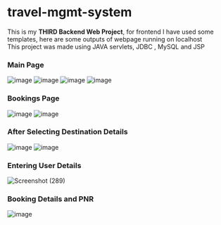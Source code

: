 # travel-mgmt-system
This is my <b>THIRD Backend Web Project</b>, for frontend I have used some templates, here are some outputs of webpage running on localhost<br>
This project was made using JAVA servlets, JDBC , MySQL and JSP
### Main Page
![image](https://user-images.githubusercontent.com/51115928/123802767-44f87a00-d909-11eb-9850-3e7ab4e6ea05.png)
![image](https://user-images.githubusercontent.com/51115928/123802645-26927e80-d909-11eb-9b3b-af6f88cd8304.png)
![image](https://user-images.githubusercontent.com/51115928/123803124-a28cc680-d909-11eb-9000-3fbfeff21fa2.png)
![image](https://user-images.githubusercontent.com/51115928/123803160-aa4c6b00-d909-11eb-81af-72504821fbae.png)
### Bookings Page
![image](https://user-images.githubusercontent.com/51115928/123803502-fac3c880-d909-11eb-9bac-8789fec9f77b.png)
![image](https://user-images.githubusercontent.com/51115928/123803579-0d3e0200-d90a-11eb-8b54-fc9ceeed1660.png)
### After Selecting Destination Details
![image](https://user-images.githubusercontent.com/51115928/123803689-2181ff00-d90a-11eb-8ae5-dc9be19ba030.png)
![image](https://user-images.githubusercontent.com/51115928/123803770-3199de80-d90a-11eb-8a81-451730d3ced2.png)
### Entering User Details
![Screenshot (289)](https://user-images.githubusercontent.com/51115928/123804898-40cd5c00-d90b-11eb-9e0d-6d1c67859db2.png)
### Booking Details and PNR
![image](https://user-images.githubusercontent.com/51115928/123804124-93f2df00-d90a-11eb-90fe-147193ca57af.png)


